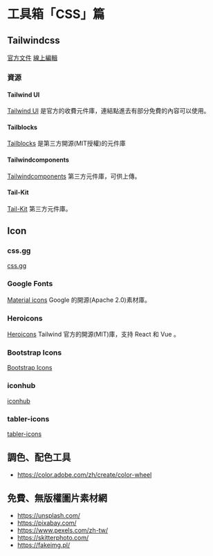 # 工具箱「CSS」篇

## Tailwindcss 
[官方文件](https://tailwindcss.com/docs) [線上編輯](https://play.tailwindcss.com/)

### 資源

#### Tailwind UI
[Tailwind UI](https://tailwindui.com/preview) 是官方的收費元件庫，連結點進去有部分免費的內容可以使用。

#### Tailblocks
[Tailblocks](https://tailblocks.cc/) 是第三方開源(MIT授權)的元件庫

#### Tailwindcomponents
[Tailwindcomponents](https://tailwindcomponents.com/) 第三方元件庫，可供上傳。

#### Tail-Kit
[Tail-Kit](https://www.tailwind-kit.com/components) 第三方元件庫。

## Icon

### css.gg
[css.gg](https://github.com/astrit/css.gg)

### Google Fonts
[Material icons](https://fonts.google.com/icons) Google 的開源(Apache 2.0)素材庫。

### Heroicons
[Heroicons](https://github.com/tailwindlabs/heroicons) Tailwind 官方的開源(MIT)庫，支持 React 和 Vue 。

### Bootstrap Icons
[Bootstrap Icons](https://icons.getbootstrap.com/)

### iconhub
[iconhub](https://iconhub.io/)

### tabler-icons
[tabler-icons](https://github.com/tabler/tabler-icons)

## 調色、配色工具

+ https://color.adobe.com/zh/create/color-wheel

## 免費、無版權圖片素材網

+ https://unsplash.com/
+ https://pixabay.com/
+ https://www.pexels.com/zh-tw/
+ https://skitterphoto.com/
+ https://fakeimg.pl/
